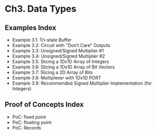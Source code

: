# Ch3. Data Types

## Examples Index
* Example 3.1: Tri-state Buffer
* Example 3.2: Circuit with "Don’t Care" Outputs
* Example 3.3: Unsigned/Signed Multiplier \#1
* Example 3.4: Unsigned/Signed Multiplier \#2
* Example 3.5: Slicing a 1Dx1D Array of Integers
* Example 3.6: Slicing a 1Dx1D Array of Bit Vectors
* Example 3.7: Slicing a 2D Array of Bits
* Example 3.8: Multiplexer with 1Dx1D PORT
* Example 3.9: Recommended Signed Multiplier Implementation (for Integers)


## Proof of Concepts Index
* PoC: fixed point
* PoC: floating point
* PoC: Records
